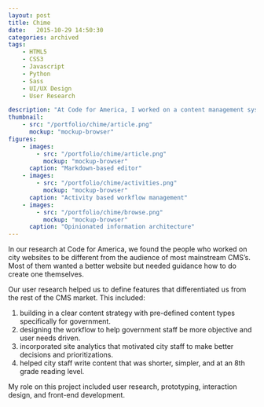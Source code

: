 ```yaml
---
layout: post
title: Chime
date:   2015-10-29 14:50:30
categories: archived
tags:
    - HTML5
    - CSS3
    - Javascript
    - Python
    - Sass
    - UI/UX Design
    - User Research

description: "At Code for America, I worked on a content management system with the specific goal of helping city government delivery better digital services to their residents."
thumbnail: 
    - src: "/portfolio/chime/article.png"
      mockup: "mockup-browser"
figures:
    - images:
        - src: "/portfolio/chime/article.png"
          mockup: "mockup-browser"
      caption: "Markdown-based editor"
    - images:
        - src: "/portfolio/chime/activities.png"
          mockup: "mockup-browser"
      caption: "Activity based workflow management"
    - images:
        - src: "/portfolio/chime/browse.png"
          mockup: "mockup-browser"
      caption: "Opinionated information architecture"
---
```


In our research at Code for America, we found the people who worked on city websites to be different from the audience of most mainstream CMS’s. Most of them wanted a better website but needed guidance how to do create one themselves.

Our user research helped us to define features that differentiated us from the rest of the CMS market. This included:

  1. building in a clear content strategy with pre-defined content types specifically for government.
  2. designing the workflow to help government staff be more objective and user needs driven.
  3. incorporated site analytics that motivated city staff to make better decisions and prioritizations.
  4. helped city staff write content that was shorter, simpler, and at an 8th grade reading level.

My role on this project included user research, prototyping, interaction design, and front-end development.